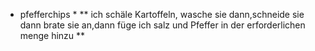 * pfefferchips *
  ** ich schäle Kartoffeln, wasche sie dann,schneide sie dann brate sie an,dann füge ich salz und Pfeffer in der erforderlichen menge hinzu **


  
